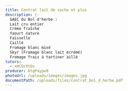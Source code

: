 ```yaml
---
title: Contrat lait de vache et plus
description: |-
  GAEC du Bol d'herbe : 
  Lait cru entier
  Crème fraîche
  Yaourt nature
  Faisselle
  Caillé
  Fromage blanc mixé
  Skyr (Fromage blanc lait écrémé)
  Fromage frais à tartiner aillé
tutors:
  - xHCQrXtQs
producer: 8tgPaypw9
photoUrl: /uploads/images/images.jpg
documentPath: /uploads/files/contrat_bol_d_herbe.pdf
---
```

